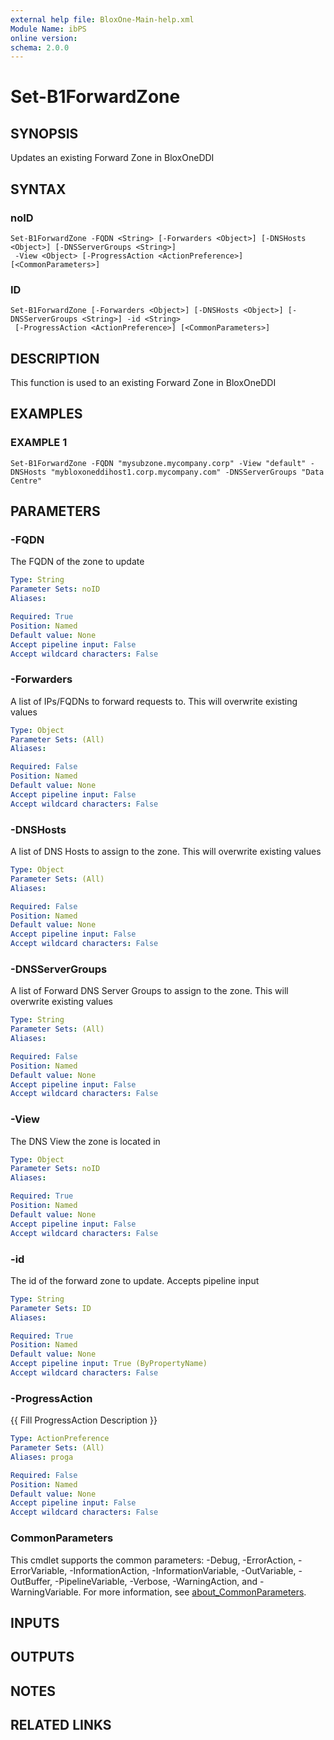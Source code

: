 ```yaml
---
external help file: BloxOne-Main-help.xml
Module Name: ibPS
online version:
schema: 2.0.0
---
```


# Set-B1ForwardZone

## SYNOPSIS
Updates an existing Forward Zone in BloxOneDDI

## SYNTAX

### noID
```
Set-B1ForwardZone -FQDN <String> [-Forwarders <Object>] [-DNSHosts <Object>] [-DNSServerGroups <String>]
 -View <Object> [-ProgressAction <ActionPreference>] [<CommonParameters>]
```

### ID
```
Set-B1ForwardZone [-Forwarders <Object>] [-DNSHosts <Object>] [-DNSServerGroups <String>] -id <String>
 [-ProgressAction <ActionPreference>] [<CommonParameters>]
```

## DESCRIPTION
This function is used to an existing Forward Zone in BloxOneDDI

## EXAMPLES

### EXAMPLE 1
```
Set-B1ForwardZone -FQDN "mysubzone.mycompany.corp" -View "default" -DNSHosts "mybloxoneddihost1.corp.mycompany.com" -DNSServerGroups "Data Centre"
```

## PARAMETERS

### -FQDN
The FQDN of the zone to update

```yaml
Type: String
Parameter Sets: noID
Aliases:

Required: True
Position: Named
Default value: None
Accept pipeline input: False
Accept wildcard characters: False
```

### -Forwarders
A list of IPs/FQDNs to forward requests to.
This will overwrite existing values

```yaml
Type: Object
Parameter Sets: (All)
Aliases:

Required: False
Position: Named
Default value: None
Accept pipeline input: False
Accept wildcard characters: False
```

### -DNSHosts
A list of DNS Hosts to assign to the zone.
This will overwrite existing values

```yaml
Type: Object
Parameter Sets: (All)
Aliases:

Required: False
Position: Named
Default value: None
Accept pipeline input: False
Accept wildcard characters: False
```

### -DNSServerGroups
A list of Forward DNS Server Groups to assign to the zone.
This will overwrite existing values

```yaml
Type: String
Parameter Sets: (All)
Aliases:

Required: False
Position: Named
Default value: None
Accept pipeline input: False
Accept wildcard characters: False
```

### -View
The DNS View the zone is located in

```yaml
Type: Object
Parameter Sets: noID
Aliases:

Required: True
Position: Named
Default value: None
Accept pipeline input: False
Accept wildcard characters: False
```

### -id
The id of the forward zone to update.
Accepts pipeline input

```yaml
Type: String
Parameter Sets: ID
Aliases:

Required: True
Position: Named
Default value: None
Accept pipeline input: True (ByPropertyName)
Accept wildcard characters: False
```

### -ProgressAction
{{ Fill ProgressAction Description }}

```yaml
Type: ActionPreference
Parameter Sets: (All)
Aliases: proga

Required: False
Position: Named
Default value: None
Accept pipeline input: False
Accept wildcard characters: False
```

### CommonParameters
This cmdlet supports the common parameters: -Debug, -ErrorAction, -ErrorVariable, -InformationAction, -InformationVariable, -OutVariable, -OutBuffer, -PipelineVariable, -Verbose, -WarningAction, and -WarningVariable. For more information, see [about_CommonParameters](http://go.microsoft.com/fwlink/?LinkID=113216).

## INPUTS

## OUTPUTS

## NOTES

## RELATED LINKS
